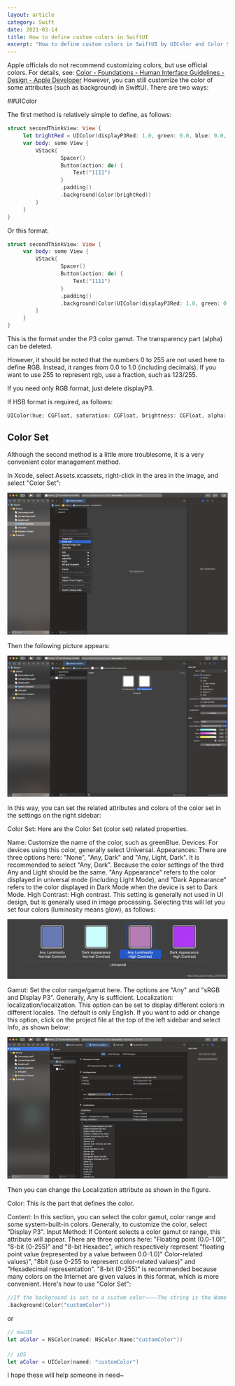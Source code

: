 ```yaml
---
layout: article
category: Swift
date: 2021-03-14
title: How to define custom colors in SwiftUI
excerpt: "How to define custom colors in SwiftUI by UIColor and Color Set include dark model dark mode."
---
```

Apple officials do not recommend customizing colors, but use official colors. For details, see: [Color - Foundations - Human Interface Guidelines - Design - Apple Developer](https://developer.apple.com/design/human-interface-guidelines/ios/visual-design/color/)
However, you can still customize the color of some attributes (such as background) in SwiftUI. There are two ways:

##UIColor

The first method is relatively simple to define, as follows:

```swift
struct secondThinkView: View {
     let brightRed = UIColor(displayP3Red: 1.0, green: 0.0, blue: 0.0, alpha: 1.0)
     var body: some View {
         VStack{
                 Spacer()
                 Button(action: do) {
                     Text("1111")
                 }
                 .padding()
                 .background(Color(brightRed))
         }
     }
}
```

Or this format:

```swift
struct secondThinkView: View {
     var body: some View {
         VStack{
                 Spacer()
                 Button(action: do) {
                     Text("1111")
                 }
                 .padding()
                 .background(Color(UIColor(displayP3Red: 1.0, green: 0.0, blue: 0.0, alpha: 1.0)))
         }
     }
}
```

This is the format under the P3 color gamut. The transparency part (alpha) can be deleted.

However, it should be noted that the numbers 0 to 255 are not used here to define RGB. Instead, it ranges from 0.0 to 1.0 (including decimals). If you want to use 255 to represent rgb, use a fraction, such as 123/255.

If you need only RGB format, just delete displayP3.

If HSB format is required, as follows:

```swift
UIColor(hue: CGFloat, saturation: CGFloat, brightness: CGFloat, alpha: CGFloat)
```

## Color Set

Although the second method is a little more troublesome, it is a very convenient color management method.

In Xcode, select Assets.xcassets, right-click in the area in the image, and select "Color Set":

![In Xcode, select Assets.xcassets, right-click the area in the image, and select "Color Set"](/assets/images/20210408233250839.png)

Then the following picture appears:

![You can set the color of any display or dark night mode](/assets/images/20210408233546748.png)

In this way, you can set the related attributes and colors of the color set in the settings on the right sidebar:

Color Set: Here are the Color Set (color set) related properties.

Name: Customize the name of the color, such as greenBlue.
Devices: For devices using this color, generally select Universal.
Appearances: There are three options here: "None", "Any, Dark" and "Any, Light, Dark". It is recommended to select "Any, Dark". Because the color settings of the third Any and Light should be the same. "Any Appearance" refers to the color displayed in universal mode (including Light Mode), and "Dark Appearance" refers to the color displayed in Dark Mode when the device is set to Dark Mode.
High Contrast: High contrast. This setting is generally not used in UI design, but is generally used in image processing. Selecting this will let you set four colors (luminosity means glow), as follows:

![will let you set four colors](/assets/images/20210409000657258.png)

Gamut: Set the color range/gamut here. The options are "Any" and "sRGB and Display P3". Generally, Any is sufficient.
Localization: localization/localization. This option can be set to display different colors in different locales. The default is only English. If you want to add or change this option, click on the project file at the top of the left sidebar and select Info, as shown below:

![Click the project file at the top of the left sidebar and select Info](/assets/images/20210409001810941.png)

Then you can change the Localization attribute as shown in the figure.

Color: This is the part that defines the color.

Content: In this section, you can select the color gamut, color range and some system-built-in colors. Generally, to customize the color, select "Display P3".
Input Method: If Content selects a color gamut or range, this attribute will appear. There are three options here: "Floating point (0.0-1.0)", "8-bit (0-255)" and "8-bit Hexadec", which respectively represent "floating point value (represented by a value between 0.0-1.0)" Color-related values)", "8bit (use 0-255 to represent color-related values)" and "Hexadecimal representation". "8-bit (0-255)" is recommended because many colors on the Internet are given values in this format, which is more convenient.
Here's how to use "Color Set":

```swift
//If the background is set to a custom color————The string is the Name attribute of the defined Color Set
.background(Color("customColor"))
```

or

```swift
// macOS
let aColor = NSColor(named: NSColor.Name("customColor"))
 
// iOS
let aColor = UIColor(named: "customColor")
```

​I hope these will help someone in need~